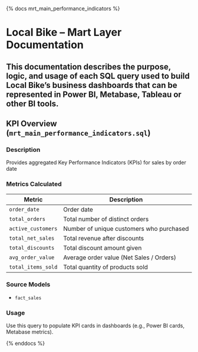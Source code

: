 {% docs mrt_main_performance_indicators %}

# Local Bike – Mart Layer Documentation

## This documentation describes the purpose, logic, and usage of each SQL query used to build Local Bike’s business dashboards that can be represented in Power BI, Metabase, Tableau or other BI tools.

## KPI Overview (`mrt_main_performance_indicators.sql`)

### Description

Provides aggregated Key Performance Indicators (KPIs) for sales by order date

### Metrics Calculated

| Metric             | Description                              |
| ------------------ | ---------------------------------------- |
| `order_date`       | Order date                               |
| `total_orders`     | Total number of distinct orders          |
| `active_customers` | Number of unique customers who purchased |
| `total_net_sales`  | Total revenue after discounts            |
| `total_discounts`  | Total discount amount given              |
| `avg_order_value`  | Average order value (Net Sales / Orders) |
| `total_items_sold` | Total quantity of products sold          |

### Source Models

- `fact_sales`

### Usage

Use this query to populate KPI cards in dashboards (e.g., Power BI cards, Metabase metrics).

{% enddocs %}
